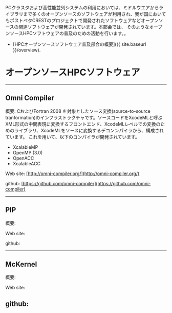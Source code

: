 PCクラスタおよび高性能並列システムの利用においては、ミドルウエアからライブラリまで多くのオープンソースのソフトウェアが利用され、我が国においてもポストペタCRESTのプロジェクトで開発されたソフトウェアなどオープンソースの関連ソフトウェアが開発されています。本部会では、
そのようなオープンソースHPCソフトウェアの普及のための活動を行います。。

* [HPCオープンソースソフトウェア普及部会の概要]({{ site.baseurl }}/overview).

# オープンソースHPCソフトウェア

---
## Omni Compiler
概要: 
CおよびFortran 2008 を対象としたソース変換(source-to-source tranformation)のインフラストラクチャです。ソースコードをXcodeMLと呼ぶXML形式の中間表現に変換するフロントエンド、XcodeMLレベルでの変換のためのライブラリ、XcodeMLをソースに変換するデコンンパイラから、構成されています。
これを用いて、以下のコンパイラが開発されています。

* XcalableMP
* OpenMP (3.0)
* OpenACC
* XcalableACC

Web site: [http://omni-compiler.org/](http://omni-compiler.org/)

github: [https://github.com/omni-compiler](https://github.com/omni-compiler)

---
## PIP
概要:

Web site:

github:

---
## McKernel
概要:

Web site:

github:
----
